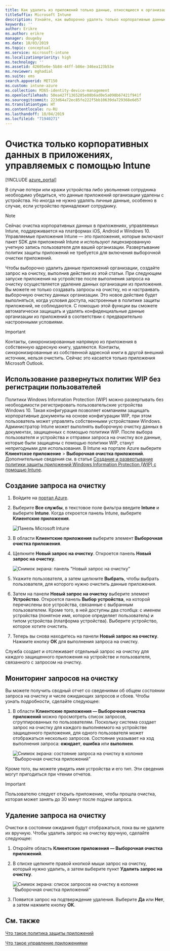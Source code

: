 ```yaml
---
title: Как удалить из приложений только данные, относящиеся к организации
titleSuffix: Microsoft Intune
description: Узнайте, как выборочно удалять только корпоративные данные из приложений, управляемых Intune, с помощью Microsoft Intune.
keywords: ''
author: Erikre
ms.author: erikre
manager: dougeby
ms.date: 10/03/2019
ms.topic: conceptual
ms.service: microsoft-intune
ms.localizationpriority: high
ms.technology: ''
ms.assetid: 42605e6e-5b84-44ff-b86e-346ea123b53e
ms.reviewer: mghadial
ms.suite: ems
search.appverid: MET150
ms.custom: intune-azure
ms.collection: M365-identity-device-management
ms.openlocfilehash: 50ea427f1365285e08b6ad0e5a098b67421f941f
ms.sourcegitcommit: 223d64a72ec85fe222f5bb10639da729368e6d57
ms.translationtype: HT
ms.contentlocale: ru-RU
ms.lasthandoff: 10/04/2019
ms.locfileid: "71940271"
---
```

# <a name="how-to-wipe-only-corporate-data-from-intune-managed-apps"></a>Очистка только корпоративных данных в приложениях, управляемых с помощью Intune

[!INCLUDE [azure_portal](../includes/azure_portal.md)]

В случае потери или кражи устройства либо увольнения сотрудника необходимо убедиться, что данные приложений организации удалены с устройства. Но иногда не нужно удалять личные данные, особенно в случае, если устройство принадлежит сотруднику.

>[!NOTE]
> Сейчас очистка корпоративных данных в приложениях, управляемых Intune, поддерживается на платформах iOS, Android и Windows 10. Управляемые приложения Intune — это приложения, которые включают пакет SDK для приложений Intune и используют лицензированную учетную запись пользователя для вашей организации. Развертывание политик защиты приложений не требуется для включения выборочной очистки приложений.

Чтобы выборочно удалить данные приложений организации, создайте запрос на очистку, выполнив действия из этой статьи. При следующем запуске приложения на устройстве после выполнения запроса на очистку осуществляется удаление данных организации из приложения. Вы можете не только создавать запросы на очистку, но и настраивать выборочную очистку данных организации. Это новое действие будет выполняться, когда условия доступа, настроенные в политике защиты приложений, не соблюдаются. С помощью этой функции вы сможете автоматически защищать и удалять конфиденциальные данные организации из приложений в соответствии с предварительно настроенными условиями.

>[!IMPORTANT]
> Контакты, синхронизированные напрямую из приложения в собственную адресную книгу, удаляются. Контакты, синхронизированные из собственной адресной книги в другой внешний источник, нельзя очистить. Сейчас это касается только приложения Microsoft Outlook.

## <a name="deployed-wip-policies-without-user-enrollment"></a>Использование развернутых политик WIP без регистрации пользователей
Политики Windows Information Protection (WIP) можно развертывать без необходимости регистрировать пользовательские устройства Windows 10. Такая конфигурация позволяет компаниям защищать корпоративные документы на основе конфигурации WIP, при этом пользователь может управлять собственными устройствами Windows. Администратор Intune может выполнять выборочную очистку данных в документах, защищенных с помощью политики WIP. После выбора пользователя и устройства и отправки запроса на очистку все данные, которые были защищены с помощью политики WIP, станут непригодными для использования. В Intune на портале Azure выберите **Клиентское приложение** > **Выборочная очистка приложений**. Дополнительные сведения см. в статье [Создание и развертывание политики защиты приложений Windows Information Protection (WIP) с помощью Intune](windows-information-protection-policy-create.md).

## <a name="create-a-wipe-request"></a>Создание запроса на очистку

1. Войдите на [портал Azure](https://portal.azure.com).

2. Выберите **Все службы**, в текстовое поле фильтра введите **Intune** и выберите **Intune**. Когда откроется панель Intune, выберите **Клиентские приложения**.

    ![Панель Microsoft Intune](./media/apps-selective-wipe/apps-selective-wipe01.png)

3. В области **Клиентские приложения** выберите элемент **Выборочная очистка приложения**.

4. Щелкните **Новый запрос на очистку**. Откроется панель **Новый запрос на очистку**.

    ![Снимок экрана: панель "Новый запрос на очистку"](./media/apps-selective-wipe/AzurePortal_MAM_NewWipeRequest.png)

5. Укажите пользователя, а затем щелкните **Выбрать**, чтобы выбрать пользователя, для которого нужно очистить данные приложения.

6. Затем на панели **Новый запрос на очистку** выберите элемент **Устройство**. Откроется панель **Выбор устройства**, на которой перечислены все устройства, связанные с выбранным пользователем. Кроме того, в ней доступны два столбца: с именем устройства (понятное имя, которое определяет пользователь) и типом устройства (платформа устройства). Выберите устройство, которое хотите очистить.

7. Теперь вы снова находитесь на панели **Новый запрос на очистку**. Нажмите кнопку **ОК** для выполнения запроса на очистку.

Служба создает и отслеживает отдельный запрос на очистку для каждого защищенного приложения на устройстве и пользователя, связанного с запросом на очистку.

## <a name="monitor-your-wipe-requests"></a>Мониторинг запросов на очистку

Вы можете получить сводный отчет со сведениями об общем состоянии запроса на очистку и числе ожидающих запросов и сбоев. Чтобы узнать подробности, сделайте следующее:

1. В области **Клиентские приложения — Выборочная очистка приложений** можно просмотреть список запросов, сгруппированных по пользователям. Поскольку система создает запрос на очистку для каждого выполняемого на устройстве защищенного приложения, для одного пользователя может отображаться несколько запросов. Состояние указывает на ход выполнения запроса: **ожидает**, **ошибка** или **выполнен**.

    ![Снимок экрана: состояние запроса на очистку в колонке "Выборочная очистка приложений"](./media/apps-selective-wipe/wipe-request-status-1.png)

Кроме того, вы можете увидеть имя устройства и его тип. Эти сведения могут пригодиться при чтении отчетов.

>[!IMPORTANT]
> Пользователю следует открыть приложение, чтобы прошла очистка, которая может занять до 30 минут после подачи запроса.

## <a name="delete-a-wipe-request"></a>Удаление запроса на очистку

Очистки в состоянии ожидания будут отображаться, пока вы не удалите их вручную. Чтобы удалить запрос на очистку вручную, сделайте следующее:

1. Откройте область **Клиентские приложения — Выборочная очистка приложений**.

2. В списке щелкните правой кнопкой мыши запрос на очистку, который нужно удалить, а затем выберите пункт **Удалить запрос на очистку**.

    ![Снимок экрана: список запросов на очистку в колонке "Выборочная очистка приложений"](./media/apps-selective-wipe/delete-wipe-request.png)

3. Появится запрос на подтверждение удаления. Выберите **Да** или **Нет**, а затем нажмите кнопку **ОК**.

## <a name="see-also"></a>См. также
[Что такое политика защиты приложений](app-protection-policy.md)

[Что такое управление приложениями](app-management.md)
